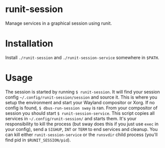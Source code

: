 # runit-session
Manage services in a graphical session using runit.
# Installation
Install `./runit-session` and `./runit-session-service` somewhere in `$PATH`.
# Usage
The session is started by running `$ runit-session`. It will find your session
config `~/.config/runit-session/session` and source it. This is where you
setup the environment and start your Wayland compositor or Xorg. If no config
is found, `$ dbus-run-session sway` is ran. From your compositor of session you
should start `$ runit-session-service`. This script copies all services in
`~/.config/runit-session/` and starts them. It's your responsibility to kill
the process (but sway does this if you just use `exec` in your config), send a
`SIGHUP`, `INT` or `TERM` to end services and cleanup. You can kill either
`runit-session-service` or the `runsvdir` child process (you'll find pid in
`$RUNIT_SESSION/pid`).
